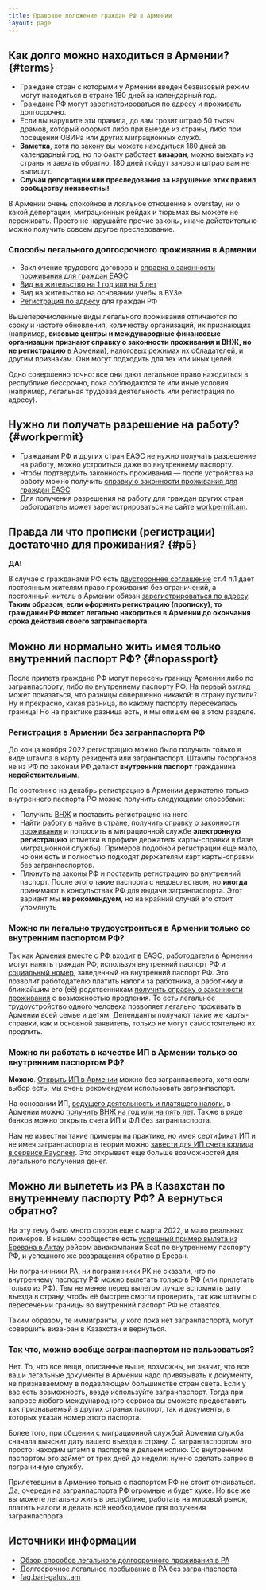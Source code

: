 ```yaml
---
title: Правовое положение граждан РФ в Армении
layout: page
---
```


## Как долго можно находиться в Армении? {#terms}

- Граждане стран с которыми у Армении введен безвизовый режим могут находиться в стране 180 дней за календарный год.
- Граждане РФ могут [зарегистрироваться по адресу](/documents/registration.md) и проживать долгосрочно.
- Если вы нарушите эти правила, до вам грозит штраф 50 тысяч драмов, который оформят либо при выезде из страны, либо
  при посещении ОВИРа или других миграционных служб.
- **Заметка**, хотя по закону вы можете находиться 180 дней за календарный год, но по факту работает **визаран**, можно
  выехать из страны и заехать обратно, 180 дней пойдут заново и штраф вам не выпишут.
- **Cлучаи депортации или преследования за нарушение этих правил сообществу неизвестны!**

В Армении очень спокойное и лояльное отношение к overstay, ни о какой депортации, миграционных рейдах и тюрьмах вы можете
не переживать. Просто не нарушайте прочие законы, иначе действительно можно получить совсем другое преследование.

### Способы легального долгосрочного проживания в Армении

- Заключение трудового договора и [справка о законности проживания для граждан ЕАЭС](/documents/eaeu-cert.md)
- [Вид на жительство на 1 год или на 5 лет](/documents/residence.md)
- Вид на жительство на основании учебы в ВУЗе
- [Регистрация по адресу](/documents/registration.md) для граждан РФ

Вышеперечисленные виды легального проживания отличаются по сроку и частоте обновления, количеству организаций, их признающих (например, **визовые центры и международные финансовые организации признают справку о законности проживания и ВНЖ, но не регистрацию** в Армении), налоговых режимах их обладателей, и другим признакам. Они могут подходить для тех или иных целей.

Одно совершенно точно: все они дают легальное право находиться в республике бессрочно, пока соблюдаются те или иные условия (например, легальная трудовая деятельность или регистрация по адресу).

## Нужно ли получать разрешение на работу? {#workpermit}

- Гражданам РФ и других стран ЕАЭС не нужно получать разрешение на работу, можно устроиться даже по внутреннему паспорту.
- Чтобы подтвердить законность проживания — после устройства на работу можно получить [справку о законности проживания для граждан ЕАЭС](/documents/eaeu-cert.md)
- Для получения разрешения на работу для граждан других стран работодатель может зарегистрироваться на сайте [workpermit.am](https://workpermit.am/).

## Правда ли что прописки (регистрации) достаточно для проживания? {#p5}

**ДА!**

В случае с гражданами РФ есть [двустороннее соглашение](https://normativ.kontur.ru/document?moduleId=1&documentId=48056)
ст.4 п.1 дает постоянным жителям право проживания без ограничений, а постоянный житель в Армении обязан [зарегистрироваться по адресу](/documents/registration.md).
**Таким образом, если оформить регистрацию (прописку), то гражданин РФ может легально находиться в Армении до окончания срока действия своего загранпаспорта**.

## Можно ли нормально жить имея только внутренний паспорт РФ? {#nopassport}

После прилета граждане РФ могут пересечь границу Армении либо по загранпаспорту, либо по внутреннему паспорту РФ.
На первый взгляд может показаться, что разницы совершенно никакой: в страну пустили? Ну и прекрасно, какая разница,
по какому паспорту пересекалась граница! Но на практике разница есть, и мы опишем ее в этом разделе.

### Регистрация в Армении без загранпаспорта РФ

До конца ноября 2022 регистрацию можно было получить только в виде штампа в карту резидента или загранпаспорт. Штампы госорганов не из РФ по законам РФ делают **внутренний паспорт** гражданина **недействительным**.

По состоянию на декабрь регистрацию в Армении держателю только внутреннего паспорта РФ можно получить следующими способами:

- Получить [ВНЖ](/documents/residence.md) и поставить регистрацию на него
- Найти работу в найме в стране, [получить справку о законности проживания](documents/eaeu-cert.md) и попросить в миграционной службе **электронную регистрацию** (отметки в профиле держателя карты-справки в базе миграционной службы). Примеров подобной регистрации еще мало, но они есть и полностью подходят держателям карт карты-справки без загранпаспортов.
- Плюнуть на законы РФ и поставить регистрацию во внутренний паспорт. После этого такие паспорта с недовольством, но **иногда** принимают в консульствах РФ для выдачи загранпаспорта. Этот вариант мы **не рекомендуем**, но на крайний случай его стоит упомянуть

### Можно ли легально трудоустроиться в Армении только со внутренним паспортом РФ?

Так как Армения вместе с РФ входит в ЕАЭС, работодатели в Армении могут нанять граждан РФ, используя внутренний паспорт РФ и
[социальный номер](documents/social-number.md), заведенный на внутренний паспорт РФ. Это позволит работодателю платить
налоги за работника, а работнику и ближайшим его (её) родственникам [получить справку о законности проживания](documents/eaeu-cert.md)
с возможностью продления. То есть легальное трудоустройство одного человека позволяет легально проживать в Армении всей
семье и детям. Депенданты получают такие же карты-справки, как и основной заявитель, только не могут самостоятельно их продлить.

### Можно ли работать в качестве ИП в Армении только со внутренним паспортом РФ?

**Можно**. [Открыть ИП в Армении](/business/ip-new.md) можно без загранпаспорта, хотя если выбор есть, мы очень рекомендуем использовать загранпаспорт.

На основании ИП, [ведущего деятельность и платящего налоги](/business/ip.md), в Армении можно [получить ВНЖ на год или на пять лет](/documents/residence.md). Также в ряде банков можно открыть счета ИП и ФЛ без загранпаспорта.

Нам не известны такие примеры на практике, но имея сертификат ИП и не имея загранпаспорта в теории можно [завести для ИП счета юрлица в сервисе Payoneer](/business/ip.md#payoneer). Это открывает еще больше возможностей для легального получения денег.

## Можно ли вылететь из РА в Казахстан по внутреннему паспорту РФ? А вернуться обратно?

На эту тему было много споров еще с марта 2022, и мало реальных примеров. В нашем сообществе есть [успешный пример вылета из Еревана в Актау](https://t.me/am_banking_and_relocation_chat/54958) рейсом авиакомпании Scat по внутреннему паспорту РФ, и успешного же возвращения обратно в Ереван.

Ни пограничники РА, ни пограничники РК не сказали, что по внутреннему паспорту РФ можно вылетать только в РФ (или прилетать только из РФ). Тем не менее перед вылетом лучше вспомнить дату въезда в страну, чтобы её быстрее смогли проверить, так как штампы о пересечении границы во внутренний паспорт РФ не ставятся.

Таким образом, те иммигранты, у кого пока нет загранпаспорта, могут совершить виза-ран в Казахстан и вернуться.

### Так что, можно вообще загранпаспортом не пользоваться?

Нет. То, что все вещи, описанные выше, возможны, не значит, что все ваши легальные документы в Армении надо привязывать к документу, не признаваемому в подавляющем большинстве стран света. Если у вас есть возможность, везде используйте загранпаспорт. Тогда при запросе любого международного сервиса вы сможете предоставить как признаваемый в других странах паспорт, так и документы, в которых указан номер этого паспорта.

Более того, при общении с миграционной службой Армении служба сначала выяснит дату вашего въезда в страну. С загранпаспортом это просто: находим штамп в паспорте и делаем копию. Со внутренним паспортом это займет от трех дней до недели: нужно сделать запрос в пограничную службу.

Прилетевшим в Армению только с паспортом РФ не стоит отчаиваться. Да, очереди на загранпаспорта РФ огромные и будет хуже. Но все же вы можете легально жить в республике, работать на мировой рынок, платить налоги и делать всё необходимое для получения загранпаспорта.

## Источники информации

- [Обзор способов легального долгосрочного проживания в РА](https://www.notion.so/69fe8c10c7e945c490b245314dfa8cce)
- [Долгосрочное легальное пребывание в РА без загранпаспорта](https://www.notion.so/a5895af1f06348ed82ae22efaed9a62f)
- [faq.bari-galust.am](https://faq.bari-galust.am)
